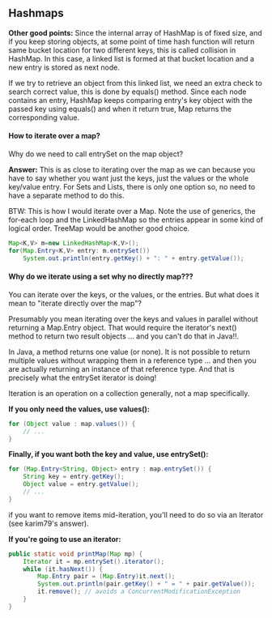 ## Hashmaps

**Other good points:**
Since the internal array of HashMap is of fixed size, and if you keep storing objects, at some point of time hash function will return same bucket location for two different keys, this is called collision in HashMap. In this case, a linked list is formed at that bucket location and a new entry is stored as next node.

If we try to retrieve an object from this linked list, we need an extra check to search correct value, this is done by equals() method. Since each node contains an entry, HashMap keeps comparing entry's key object with the passed key using equals() and when it return true, Map returns the corresponding value.



#### How to iterate over a map?

Why do we need to call entrySet on the map object?

**Answer:**
This is as close to iterating over the map as we can because you have to say
whether you want just the keys, just the values or the whole key/value entry.
For Sets and Lists, there is only one option so, no need to have a separate method to do this.

BTW: This is how I would iterate over a Map. Note the use of generics, the for-each loop and the LinkedHashMap so the entries appear in some kind of logical order. TreeMap would be another good choice.

```java
Map<K,V> m=new LinkedHashMap<K,V>();
for(Map.Entry<K,V> entry: m.entrySet())
    System.out.println(entry.getKey() + ": " + entry.getValue());
```


#### Why do we iterate using a set why no directly map???

You can iterate over the keys, or the values, or the entries. But what does it mean to "iterate directly over the map"?

Presumably you mean iterating over the keys and values in parallel without returning a Map.Entry object. That would require the iterator's next() method to return two result objects ... and you can't do that in Java!!.

In Java, a method returns one value (or none). It is not possible to return multiple values without wrapping them in a reference type ... and then you are actually returning an instance of that reference type. And that is precisely what the entrySet iterator is doing!

Iteration is an operation on a collection generally, not a map specifically.

**If you only need the values, use values():**
```java
for (Object value : map.values()) {
    // ...
}
```

**Finally, if you want both the key and value, use entrySet():**
```java
for (Map.Entry<String, Object> entry : map.entrySet()) {
    String key = entry.getKey();
    Object value = entry.getValue();
    // ...
}
```

if you want to remove items mid-iteration, you'll need to do so via an Iterator (see karim79's answer).


**If you're going to use an iterator:**
```java
public static void printMap(Map mp) {
    Iterator it = mp.entrySet().iterator();
    while (it.hasNext()) {
        Map.Entry pair = (Map.Entry)it.next();
        System.out.println(pair.getKey() + " = " + pair.getValue());
        it.remove(); // avoids a ConcurrentModificationException
    }
}
```
